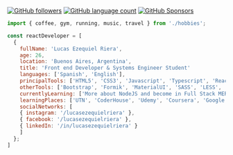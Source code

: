 [![GitHub followers](https://img.shields.io/github/followers/lucasezequielriera?tab=repositories?label=Follow%20me&logoColor=%21%5BGitHub%20followers%5D%28https%3A%2F%2Fimg.shields.io%2Fgithub%2Ffollowers%2Flucasezequielriera%3Flabel%3DFollow%2520me%26style%3Dsocial%29&style=social)](https://github.com/lucasezequielriera?tab=repositories)
[![GitHub language count](https://img.shields.io/github/languages/count/lucasezequielriera/escuelasiade_it?color=good&label=Languages&logo=React)](https://github.com/lucasezequielriera)
[![GitHub Sponsors](https://img.shields.io/github/sponsors/lucasezequielriera?color=red&label=Sponsors&logo=w3c)](https://github.com/lucasezequielriera)

```javascript
import { coffee, gym, running, music, travel } from './hobbies';

const reactDeveloper = [
  {
    fullName: 'Lucas Ezequiel Riera',
    age: 26,
    location: 'Buenos Aires, Argentina',
    title: 'Front end Developer & Systems Engineer Student'
    languages: ['Spanish', 'English'],
    principalTools: ['HTML5', 'CSS3', 'Javascript', 'Typescript', 'ReactJS', 'AntDesign', 'Firebase', 'NodeJS', 'MongoDB', 'Express'],
    otherTools: ['Bootstrap', 'Formik', 'MaterialUI', 'SASS', 'LESS', 'Tailwind', 'MySQL', 'PHP', 'NextJS'],
    currentlyLearning: ['More about NodeJS and become in Full Stack MERN Developer'],
    learningPlaces: ['UTN', 'CoderHouse', 'Udemy', 'Coursera', 'Google Activate'],
    socialNetworks: [
    { instagram: '/lucasezequielriera' },
    { facebook: '/lucasezequielriera' },
    { linkedIn: '/in/lucasezequielriera' }
    ]
  };
]
```
